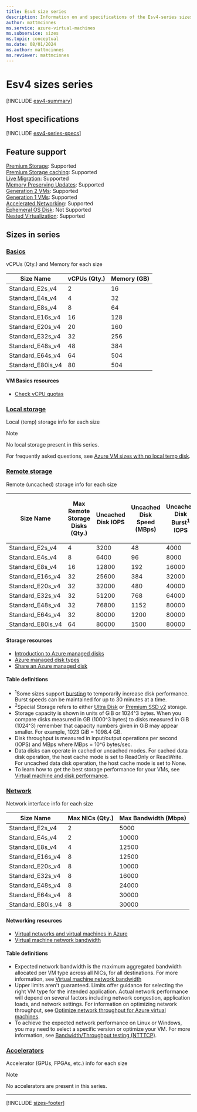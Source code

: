 ```yaml
---
title: Esv4 size series
description: Information on and specifications of the Esv4-series sizes
author: mattmcinnes
ms.service: azure-virtual-machines
ms.subservice: sizes
ms.topic: conceptual
ms.date: 08/01/2024
ms.author: mattmcinnes
ms.reviewer: mattmcinnes
---
```


# Esv4 sizes series

[!INCLUDE [esv4-summary](./includes/esv4-series-summary.md)]

## Host specifications
[!INCLUDE [esv4-series-specs](./includes/esv4-series-specs.md)]

## Feature support
[Premium Storage](../../premium-storage-performance.md): Supported <br>[Premium Storage caching](../../premium-storage-performance.md): Supported <br>[Live Migration](../../maintenance-and-updates.md): Supported <br>[Memory Preserving Updates](../../maintenance-and-updates.md): Supported <br>[Generation 2 VMs](../../generation-2.md): Supported <br>[Generation 1 VMs](../../generation-2.md): Supported <br>[Accelerated Networking](/azure/virtual-network/create-vm-accelerated-networking-cli): Supported <br>[Ephemeral OS Disk](../../ephemeral-os-disks.md): Not Supported <br>[Nested Virtualization](/virtualization/hyper-v-on-windows/user-guide/nested-virtualization): Supported <br>

## Sizes in series

### [Basics](#tab/sizebasic)

vCPUs (Qty.) and Memory for each size

| Size Name | vCPUs (Qty.) | Memory (GB) |
| --- | --- | --- |
| Standard_E2s_v4 | 2 | 16 |
| Standard_E4s_v4 | 4 | 32 |
| Standard_E8s_v4 | 8 | 64 |
| Standard_E16s_v4 | 16 | 128 |
| Standard_E20s_v4 | 20 | 160 |
| Standard_E32s_v4 | 32 | 256 |
| Standard_E48s_v4 | 48 | 384 |
| Standard_E64s_v4 | 64 | 504 |
| Standard_E80is_v4 | 80 | 504 |

#### VM Basics resources
- [Check vCPU quotas](../../../virtual-machines/quotas.md)

### [Local storage](#tab/sizestoragelocal)

Local (temp) storage info for each size

> [!NOTE]
> No local storage present in this series.
>
> For frequently asked questions, see [Azure VM sizes with no local temp disk](../../azure-vms-no-temp-disk.yml).



### [Remote storage](#tab/sizestorageremote)

Remote (uncached) storage info for each size

| Size Name | Max Remote Storage Disks (Qty.) | Uncached Disk IOPS | Uncached Disk Speed (MBps) | Uncached Disk Burst<sup>1</sup> IOPS | Uncached Disk Burst<sup>1</sup> Speed (MBps) | Uncached Special<sup>2</sup> Disk IOPS | Uncached Special<sup>2</sup> Disk Speed (MBps) | Uncached Burst<sup>1</sup> Special<sup>2</sup> Disk IOPS | Uncached Burst<sup>1</sup> Special<sup>2</sup> Disk Speed (MBps) |
| --- | --- | --- | --- | --- | --- | --- | --- | --- | --- |
| Standard_E2s_v4 | 4 | 3200 | 48 | 4000 | 200 |  |  |  |  |
| Standard_E4s_v4 | 8 | 6400 | 96 | 8000 | 200 |  |  |  |  |
| Standard_E8s_v4 | 16 | 12800 | 192 | 16000 | 400 |  |  |  |  |
| Standard_E16s_v4 | 32 | 25600 | 384 | 32000 | 800 |  |  |  |  |
| Standard_E20s_v4 | 32 | 32000 | 480 | 40000 | 1000 |  |  |  |  |
| Standard_E32s_v4 | 32 | 51200 | 768 | 64000 | 1600 |  |  |  |  |
| Standard_E48s_v4 | 32 | 76800 | 1152 | 80000 | 2000 |  |  |  |  |
| Standard_E64s_v4 | 32 | 80000 | 1200 | 80000 | 2000 |  |  |  |  |
| Standard_E80is_v4 | 64 | 80000 | 1500 | 80000 | 2000 |  |  |  |  |

#### Storage resources
- [Introduction to Azure managed disks](../../../virtual-machines/managed-disks-overview.md)
- [Azure managed disk types](../../../virtual-machines/disks-types.md)
- [Share an Azure managed disk](../../../virtual-machines/disks-shared.md)

#### Table definitions
- <sup>1</sup>Some sizes support [bursting](../../disk-bursting.md) to temporarily increase disk performance. Burst speeds can be maintained for up to 30 minutes at a time.
- <sup>2</sup>Special Storage refers to either [Ultra Disk](../../../virtual-machines/disks-enable-ultra-ssd.md) or [Premium SSD v2](../../../virtual-machines/disks-deploy-premium-v2.md) storage.
- Storage capacity is shown in units of GiB or 1024^3 bytes. When you compare disks measured in GB (1000^3 bytes) to disks measured in GiB (1024^3) remember that capacity numbers given in GiB may appear smaller. For example, 1023 GiB = 1098.4 GB.
- Disk throughput is measured in input/output operations per second (IOPS) and MBps where MBps = 10^6 bytes/sec.
- Data disks can operate in cached or uncached modes. For cached data disk operation, the host cache mode is set to ReadOnly or ReadWrite. For uncached data disk operation, the host cache mode is set to None.
- To learn how to get the best storage performance for your VMs, see [Virtual machine and disk performance](../../../virtual-machines/disks-performance.md).


### [Network](#tab/sizenetwork)

Network interface info for each size

| Size Name | Max NICs (Qty.) | Max Bandwidth (Mbps) |
| --- | --- | --- |
| Standard_E2s_v4 | 2 | 5000 |
| Standard_E4s_v4 | 2 | 10000 |
| Standard_E8s_v4 | 4 | 12500 |
| Standard_E16s_v4 | 8 | 12500 |
| Standard_E20s_v4 | 8 | 10000 |
| Standard_E32s_v4 | 8 | 16000 |
| Standard_E48s_v4 | 8 | 24000 |
| Standard_E64s_v4 | 8 | 30000 |
| Standard_E80is_v4 | 8 | 30000 |

#### Networking resources
- [Virtual networks and virtual machines in Azure](/azure/virtual-network/network-overview)
- [Virtual machine network bandwidth](/azure/virtual-network/virtual-machine-network-throughput)

#### Table definitions
- Expected network bandwidth is the maximum aggregated bandwidth allocated per VM type across all NICs, for all destinations. For more information, see [Virtual machine network bandwidth](/azure/virtual-network/virtual-machine-network-throughput)
- Upper limits aren't guaranteed. Limits offer guidance for selecting the right VM type for the intended application. Actual network performance will depend on several factors including network congestion, application loads, and network settings. For information on optimizing network throughput, see [Optimize network throughput for Azure virtual machines](/azure/virtual-network/virtual-network-optimize-network-bandwidth). 
-  To achieve the expected network performance on Linux or Windows, you may need to select a specific version or optimize your VM. For more information, see [Bandwidth/Throughput testing (NTTTCP)](/azure/virtual-network/virtual-network-bandwidth-testing).

### [Accelerators](#tab/sizeaccelerators)

Accelerator (GPUs, FPGAs, etc.) info for each size

> [!NOTE]
> No accelerators are present in this series.

---

[!INCLUDE [sizes-footer](../includes/sizes-footer.md)]
